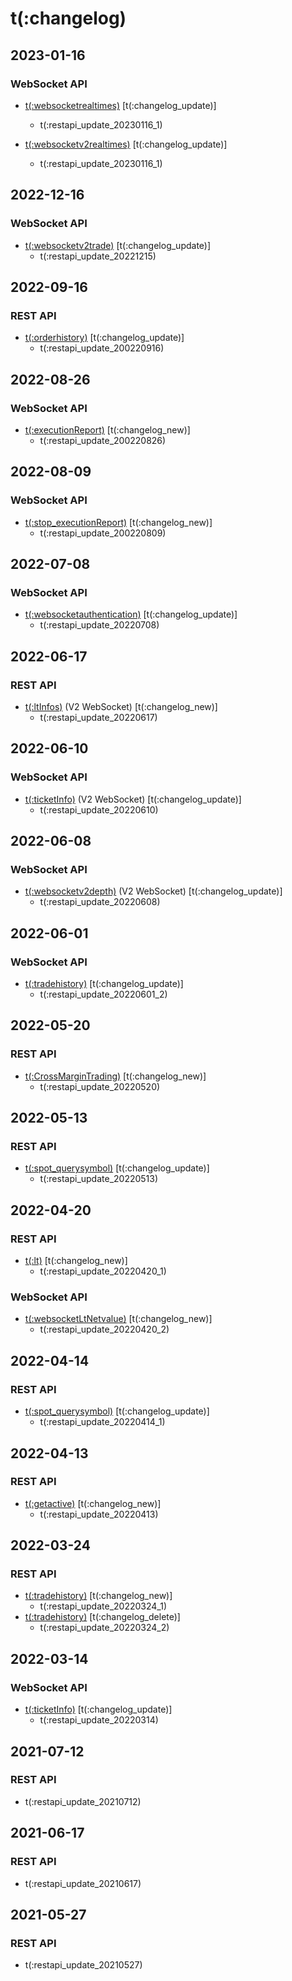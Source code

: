 # t(:changelog)

## 2023-01-16
### WebSocket API
- [t(:websocketrealtimes)](#t-websocketrealtimes) [t(:changelog_update)]
  - t(:restapi_update_20230116_1)

- [t(:websocketv2realtimes)](#t-websocketv2realtimes) [t(:changelog_update)]
  - t(:restapi_update_20230116_1)

## 2022-12-16
### WebSocket API
- [t(:websocketv2trade)](#t-websocketv2trade) [t(:changelog_update)]
  - t(:restapi_update_20221215)

## 2022-09-16
### REST API
- [t(:orderhistory)](#t-orderhistory) [t(:changelog_update)]
  - t(:restapi_update_200220916)

## 2022-08-26
### WebSocket API
- [t(:executionReport)](#t-executionreport) [t(:changelog_new)]
  - t(:restapi_update_200220826)

## 2022-08-09
### WebSocket API
- [t(:stop_executionReport)](#t-stop_executionreport) [t(:changelog_new)]
  - t(:restapi_update_200220809)

## 2022-07-08
### WebSocket API
- [t(:websocketauthentication)](#t-websocketauthentication) [t(:changelog_update)]
  - t(:restapi_update_20220708)

## 2022-06-17
### REST API
- [t(:ltInfos)](#t-ltinfos) (V2 WebSocket) [t(:changelog_new)]
  - t(:restapi_update_20220617)

## 2022-06-10
### WebSocket API
- [t(:ticketInfo)](#t-ticketinfo) (V2 WebSocket) [t(:changelog_update)]
  - t(:restapi_update_20220610)

## 2022-06-08
### WebSocket API
- [t(:websocketv2depth)](#t-websocketv2depth) (V2 WebSocket) [t(:changelog_update)]
  - t(:restapi_update_20220608)

## 2022-06-01
### WebSocket API
- [t(:tradehistory)](#t-tradehistory) [t(:changelog_update)]
  - t(:restapi_update_20220601_2)

## 2022-05-20
### REST API
- [t(:CrossMarginTrading)](#t-CrossMarginTrading) [t(:changelog_new)]
  - t(:restapi_update_20220520)


## 2022-05-13
### REST API
- [t(:spot_querysymbol)](#t-spot_querysymbol) [t(:changelog_update)]
  - t(:restapi_update_20220513)


## 2022-04-20
### REST API
- [t(:lt)](#t-lt) [t(:changelog_new)]
  - t(:restapi_update_20220420_1)

### WebSocket API
- [t(:websocketLtNetvalue)](#t-websocketltnetvalue) [t(:changelog_new)]
  - t(:restapi_update_20220420_2)

## 2022-04-14
### REST API
- [t(:spot_querysymbol)](#t-spot_querysymbol) [t(:changelog_update)]
  - t(:restapi_update_20220414_1)

## 2022-04-13
### REST API
- [t(:getactive)](#t-getactive) [t(:changelog_new)]
  - t(:restapi_update_20220413)

## 2022-03-24
### REST API
- [t(:tradehistory)](#t-tradehistory) [t(:changelog_new)]
  - t(:restapi_update_20220324_1)
- [t(:tradehistory)](#t-tradehistory) [t(:changelog_delete)]
  - t(:restapi_update_20220324_2)

## 2022-03-14
### WebSocket API
- [t(:ticketInfo)](#t-ticketinfo) [t(:changelog_update)]
  - t(:restapi_update_20220314)

## 2021-07-12
### REST API
- t(:restapi_update_20210712)

## 2021-06-17
### REST API
- t(:restapi_update_20210617)


## 2021-05-27
### REST API
- t(:restapi_update_20210527)
